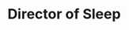 ---
persons: two
name: Rudy
title: Director of Sleep
image: rudy.webp
bio: Throughout the project, I’ve gained valuable experience in working with a team. Working with others involves constant communication, including checking in on where others are at in their tasks and where help is needed. Designing a project as a team is very different than designing a project as a solo member, as design ideas can vary from team member to team member. I learned that making everyone’s voice heard during team meetings is important, as we work towards our goal of reaching a consensus for the tasks that need to be done during each iteration. 
lightbox: rudy-lightbox
github: rudyk1224
email: kisselr@myumanitoba.ca
# Person2
name2: Isham
title2: Director of snacks
image2: isham.png
bio2: I learned a lot about working with java. Specifically, making a full application with java swing since it was very different from all the other courses that we go through. This also helped me learn about the limitations of using this type of tool for the application since it seems to be more geared for prototyping. I also learned how to work through different obstacles when life has an attitude but there are deadlines that have to be met in a production environment. 
lightbox2: isham-lightbox
# instagram2: isham7920
email2: behli@myumanitoba.ca
github2: marshmallows7920
# linkedin2: linkedin.com/in/behi
---